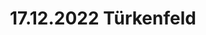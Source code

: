 ---
layout: photo_set
title: 17.12.2022 Türkenfeld
description: "Fotos vom 17.12.2022 in Türkenfeld."

photos:
    set: 2022/17_12_22-turkenfeld/tuerkenfeld
    size: 14
---